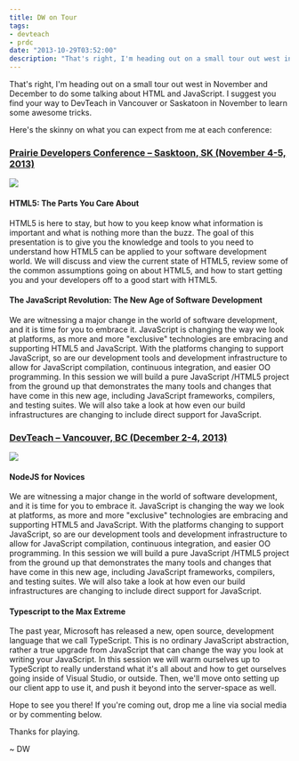 ```yaml
---
title: DW on Tour
tags:
- devteach
- prdc
date: "2013-10-29T03:52:00"
description: "That's right, I'm heading out on a small tour out west in November and December to do some talking about HTML and JavaScript. I suggest you find your way to DevTeach in Vancouver or Saskatoon in November to learn some awesome tricks. "
---
```


[1]: header_prairie_dev_con_saskatoon.jpg
[2]: devteach_logo.gif

That's right, I'm heading out on a small tour out west in November and December to do some talking about HTML and JavaScript. I suggest you find your way to DevTeach in Vancouver or Saskatoon in November to learn some awesome tricks. 

Here's the skinny on what you can expect from me at each conference: 

### [Prairie Developers Conference – Sasktoon, SK (November 4-5, 2013)](http://www.prairiedevcon.com)

![][1]

#### HTML5: The Parts You Care About

HTML5 is here to stay, but how to you keep know what information is important and what is nothing more than the buzz. The goal of this presentation is to give you the knowledge and tools to you need to understand how HTML5 can be applied to your software development world. We will discuss and view the current state of HTML5, review some of the common assumptions going on about HTML5, and how to start getting you and your developers off to a good start with HTML5\. 

#### The JavaScript Revolution: The New Age of Software Development

We are witnessing a major change in the world of software development, and it is time for you to embrace it. JavaScript is changing the way we look at platforms, as more and more "exclusive" technologies are embracing and supporting HTML5 and JavaScript. With the platforms changing to support JavaScript, so are our development tools and development infrastructure to allow for JavaScript compilation, continuous integration, and easier OO programming. In this session we will build a pure JavaScript /HTML5 project from the ground up that demonstrates the many tools and changes that have come in this new age, including JavaScript frameworks, compilers, and testing suites. We will also take a look at how even our build infrastructures are changing to include direct support for JavaScript. 

### [DevTeach – Vancouver, BC (December 2-4, 2013)](http://www.devteach.com)

![][2]

#### NodeJS for Novices

We are witnessing a major change in the world of software development, and it is time for you to embrace it. JavaScript is changing the way we look at platforms, as more and more "exclusive" technologies are embracing and supporting HTML5 and JavaScript. With the platforms changing to support JavaScript, so are our development tools and development infrastructure to allow for JavaScript compilation, continuous integration, and easier OO programming. In this session we will build a pure JavaScript /HTML5 project from the ground up that demonstrates the many tools and changes that have come in this new age, including JavaScript frameworks, compilers, and testing suites. We will also take a look at how even our build infrastructures are changing to include direct support for JavaScript. 

#### Typescript to the Max Extreme

The past year, Microsoft has released a new, open source, development language that we call TypeScript. This is no ordinary JavaScript abstraction, rather a true upgrade from JavaScript that can change the way you look at writing your JavaScript. In this session we will warm ourselves up to TypeScript to really understand what it's all about and how to get ourselves going inside of Visual Studio, or outside. Then, we'll move onto setting up our client app to use it, and push it beyond into the server-space as well. 

Hope to see you there! If you're coming out, drop me a line via social media or by commenting below. 

Thanks for playing. 

~ DW
